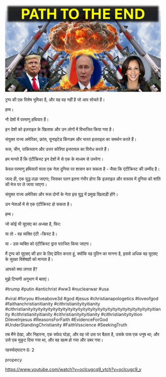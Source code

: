 ![Video cover image](../cover.jpg "cover photo")

ट्रम्प की एक विशेष भूमिका है, और यह वह नहीं है जो आप सोचते हैं।

हम्म।

नौ देशों में परमाणु हथियार हैं।

इन देशों को इज़राइल के खिलाफ और उन लोगों में विभाजित किया गया है।

संयुक्त राज्य अमेरिका, फ्रांस, यूनाइटेड किंगडम और भारत इज़राइल का समर्थन करते हैं।

रूस, चीन, पाकिस्तान और उत्तर कोरिया इजरायल का विरोध करते हैं।

हम मानते हैं कि एंटीक्रिस्ट इन देशों में से एक के माध्यम से उभरेगा।

केवल परमाणु हथियारों वाला एक नेता दुनिया पर शासन कर सकता है - जैसा कि एंटीक्रिस्ट की उम्मीद है।

जल्द ही, एक युद्ध लड़ा जाएगा; जिसका पतन इतना गंभीर होगा कि इज़राइल और वास्तव में दुनिया को शांति की मेज पर ले जाया जाएगा।

संयुक्त राज्य अमेरिका और रूस दोनों के नेता इस युद्ध में प्रमुख खिलाड़ी होंगे।

उन नेताओं में से एक एंटीक्रिस्ट हो सकता है।

हम्म।

जो कोई भी यूएसए का अध्यक्ष है, फिर:

या तो - वह व्यक्ति एंटी -क्रिस्ट है।

या - उस व्यक्ति को एंटीक्रिस्ट द्वारा पराजित किया जाएगा।

मैं ट्रम्प को यूएसए की हार के लिए प्रेरित करता हूं, क्योंकि वह पुतिन का मानना ​​है, इससे अधिक वह यूएसए के सुरक्षा विशेषज्ञों को मानता है।

आपको क्या लगता है?

मुझे टिप्पणी अनुभाग में बताएं।

#trump #putin #antichrist #ww3 #nuclearwar #usa

#viral #foryou #liveabove3d #god #jesus #christianapologetics #loveofgod #faithanchristianitianity #cithristianityityitianity #cithristianityityityityityityityityityityityityityityityityityityityityityityityityityitianity #cithristianityitianity #cithristianityityitianity #cithristianityityition DileveInjesus #ReasonsForFaith #EvidenceForGod #UnderStandingChristianity #FaithVsscience #SeekingTruth

तब मैंने देखा, और निहारना, एक सफेद घोड़ा, और वह जो उस पर बैठता है, उसके पास एक धनुष था; और उसे एक मुकुट दिया गया था, और वह खत्म हो गया और उबर गया।

रहस्योद्घाटन 6: 2

propecy

https://www.youtube.com/watch?v=oclcugcq9_ytch?v=oclcugc9_y